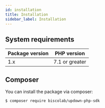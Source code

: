 ```yaml
---
id: installation
title: Installation
sidebar_label: Installation
---
```


## System requirements

| Package version | PHP version |
|-----------------|-------------|
| 1.x             | 7.1 or greater |

## Composer

You can install the package via composer:
```sh
$ composer require biscolab/updown-php-sdk
```